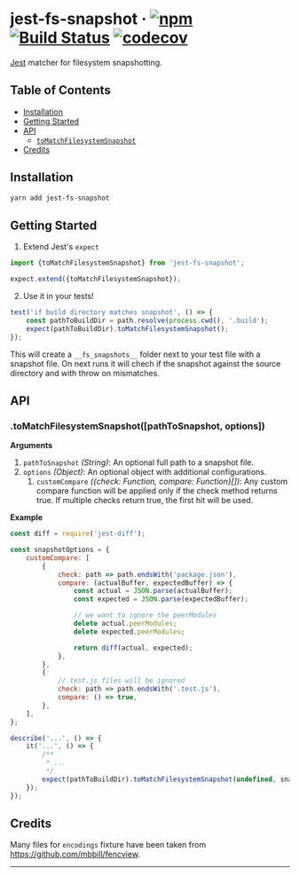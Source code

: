 # jest-fs-snapshot · [![npm][1]][2] [![Build Status][3]][4] [![codecov][5]][6]

[Jest](https://jestjs.io) matcher for filesystem snapshotting.

## Table of Contents

-   [Installation](#installation)
-   [Getting Started](#getting-started)
-   [API](#api)
    -   [`toMatchFilesystemSnapshot`](#tomatchfilesystemsnapshot)
-   [Credits](#credits)

## Installation

```sh
yarn add jest-fs-snapshot
```

## Getting Started

1.  Extend Jest's `expect`

```js
import {toMatchFilesystemSnapshot} from 'jest-fs-snapshot';

expect.extend({toMatchFilesystemSnapshot});
```

2.  Use it in your tests!

```js
test('if build directory matches snapshot', () => {
    const pathToBuildDir = path.resolve(process.cwd(), '.build');
    expect(pathToBuildDir).toMatchFilesystemSnapshot();
});
```

This will create a `__fs_snapshots__` folder next to your test file with a snapshot file. On next runs it will chech if
the snapshot against the source directory and with throw on mismatches.

## API

### .toMatchFilesystemSnapshot([pathToSnapshot, options])

**Arguments**

1.  `pathToSnapshot` _(String)_: An optional full path to a snapshot file.
1.  `options` _(Object)_: An optional object with additional configurations.
    1. `customCompare` _({check: Function, compare: Function}[])_: Any custom compare function will be applied only if
       the check method returns true. If multiple checks return true, the first hit will be used.

**Example**

```js
const diff = require('jest-diff');

const snapshotOptions = {
    customCompare: [
        {
            check: path => path.endsWith('package.json'),
            compare: (actualBuffer, expectedBuffer) => {
                const actual = JSON.parse(actualBuffer);
                const expected = JSON.parse(expectedBuffer);

                // we want to ignore the peerModules
                delete actual.peerModules;
                delete expected.peerModules;

                return diff(actual, expected);
            },
        },
        {
            // test.js files will be ignored
            check: path => path.endsWith('.test.js'),
            compare: () => true,
        },
    ],
};

describe('...', () => {
    it('...', () => {
        /**
         * ...
         */
        expect(pathToBuildDir).toMatchFilesystemSnapshot(undefined, snapshotOptions);
    });
});
```

## Credits

Many files for `encodings` fixture have been taken from https://github.com/mbbill/fencview.

---

[1]: https://img.shields.io/npm/v/jest-fs-snapshot.svg
[2]: https://npm.im/jest-fs-snapshot
[3]: https://travis-ci.com/vlad-zhukov/jest-fs-snapshot.svg?branch=master
[4]: https://travis-ci.com/vlad-zhukov/jest-fs-snapshot
[5]: https://codecov.io/gh/vlad-zhukov/jest-fs-snapshot/branch/master/graph/badge.svg
[6]: https://codecov.io/gh/vlad-zhukov/jest-fs-snapshot

